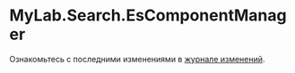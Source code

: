 # MyLab.Search.EsComponentManager

Ознакомьтесь с последними изменениями в [журнале изменений](/CHANGELOG.md).


